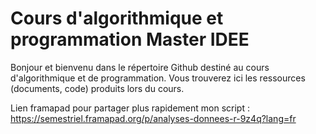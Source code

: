 # Cours d'algorithmique et programmation Master IDEE
Bonjour et bienvenu dans le répertoire Github destiné au cours d'algorithmique et de programmation.
Vous trouverez ici les ressources (documents, code) produits lors du cours.

Lien framapad pour partager plus rapidement mon script : https://semestriel.framapad.org/p/analyses-donnees-r-9z4q?lang=fr